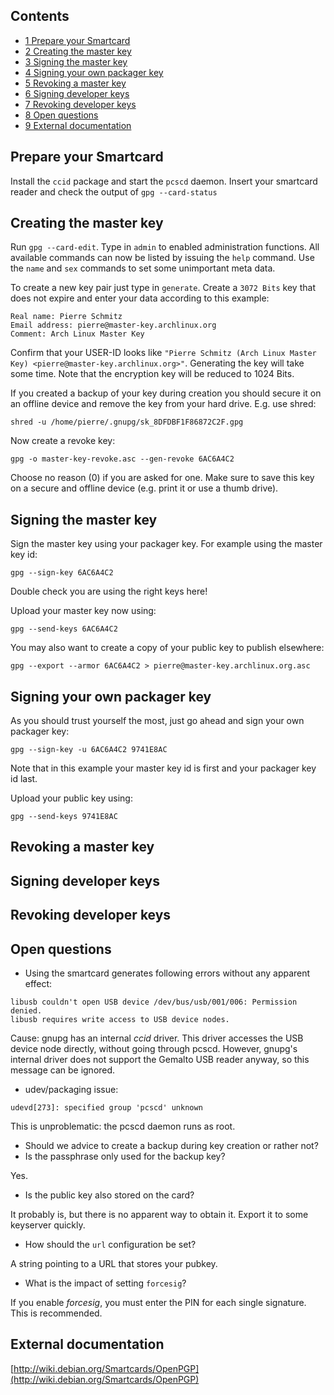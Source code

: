 ## Contents

*   [1 Prepare your Smartcard](#Prepare_your_Smartcard)
*   [2 Creating the master key](#Creating_the_master_key)
*   [3 Signing the master key](#Signing_the_master_key)
*   [4 Signing your own packager key](#Signing_your_own_packager_key)
*   [5 Revoking a master key](#Revoking_a_master_key)
*   [6 Signing developer keys](#Signing_developer_keys)
*   [7 Revoking developer keys](#Revoking_developer_keys)
*   [8 Open questions](#Open_questions)
*   [9 External documentation](#External_documentation)

## Prepare your Smartcard

Install the `ccid` package and start the `pcscd` daemon. Insert your smartcard reader and check the output of `gpg --card-status`

## Creating the master key

Run `gpg --card-edit`. Type in `admin` to enabled administration functions. All available commands can now be listed by issuing the `help` command. Use the `name` and `sex` commands to set some unimportant meta data.

To create a new key pair just type in `generate`. Create a `3072 Bits` key that does not expire and enter your data according to this example:

```
Real name: Pierre Schmitz
Email address: pierre@master-key.archlinux.org
Comment: Arch Linux Master Key

```

Confirm that your USER-ID looks like `"Pierre Schmitz (Arch Linux Master Key) <pierre@master-key.archlinux.org>"`. Generating the key will take some time. Note that the encryption key will be reduced to 1024 Bits.

If you created a backup of your key during creation you should secure it on an offline device and remove the key from your hard drive. E.g. use shred:

 `shred -u /home/pierre/.gnupg/sk_8DFDBF1F86872C2F.gpg` 

Now create a revoke key:

 `gpg -o master-key-revoke.asc --gen-revoke 6AC6A4C2` 

Choose no reason (0) if you are asked for one. Make sure to save this key on a secure and offline device (e.g. print it or use a thumb drive).

## Signing the master key

Sign the master key using your packager key. For example using the master key id:

 `gpg --sign-key 6AC6A4C2` 

Double check you are using the right keys here!

Upload your master key now using:

 `gpg --send-keys 6AC6A4C2` 

You may also want to create a copy of your public key to publish elsewhere:

 `gpg --export --armor 6AC6A4C2 > pierre@master-key.archlinux.org.asc` 

## Signing your own packager key

As you should trust yourself the most, just go ahead and sign your own packager key:

 `gpg --sign-key -u 6AC6A4C2 9741E8AC` 

Note that in this example your master key id is first and your packager key id last.

Upload your public key using:

 `gpg --send-keys 9741E8AC` 

## Revoking a master key

## Signing developer keys

## Revoking developer keys

## Open questions

*   Using the smartcard generates following errors without any apparent effect:

```
libusb couldn't open USB device /dev/bus/usb/001/006: Permission denied.
libusb requires write access to USB device nodes.
```

Cause: gnupg has an internal _ccid_ driver. This driver accesses the USB device node directly, without going through pcscd. However, gnupg's internal driver does not support the Gemalto USB reader anyway, so this message can be ignored.

*   udev/packaging issue:

 `udevd[273]: specified group 'pcscd' unknown` 

This is unproblematic: the pcscd daemon runs as root.

*   Should we advice to create a backup during key creation or rather not?
*   Is the passphrase only used for the backup key?

Yes.

*   Is the public key also stored on the card?

It probably is, but there is no apparent way to obtain it. Export it to some keyserver quickly.

*   How should the `url` configuration be set?

A string pointing to a URL that stores your pubkey.

*   What is the impact of setting `forcesig`?

If you enable _forcesig_, you must enter the PIN for each single signature. This is recommended.

## External documentation

[http://wiki.debian.org/Smartcards/OpenPGP](http://wiki.debian.org/Smartcards/OpenPGP)